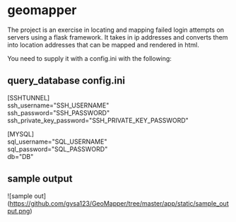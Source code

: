 # geomapper

The project is an exercise in locating and mapping failed login attempts on servers using a flask framework. It takes in ip addresses and converts them into location addresses that can be mapped and rendered in html.

You need to supply it with a config.ini with the following:

## query_database config.ini

[SSHTUNNEL]  
ssh_username="SSH_USERNAME"  
ssh_password="SSH_PASSWORD"  
ssh_private_key_password="SSH_PRIVATE_KEY_PASSWORD"  
  
[MYSQL]  
sql_username="SQL_USERNAME"  
sql_password="SQL_PASSWORD"  
db="DB"

## sample output
![sample out]
(https://github.com/gvsa123/GeoMapper/tree/master/app/static/sample_output.png)